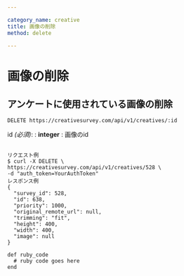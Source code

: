 ```yaml
---

category_name: creative
title: 画像の削除
method: delete

---
```


# 画像の削除

## アンケートに使用されている画像の削除

`DELETE https://creativesurvey.com/api/v1/creatives/:id`

id _(必須)_:
: __integer__
: 画像のid 
 
~~~

リクエスト例
$ curl -X DELETE \
https://creativesurvey.com/api/v1/creatives/528 \
-d "auth_token=YourAuthToken"
レスポンス例
{
  "survey_id": 528,
  "id": 638,
  "priority": 1000,
  "original_remote_url": null,
  "trimming": "fit",
  "height": 400,
  "width": 400,
  "image": null
}

~~~


~~~
def ruby_code
  # ruby code goes here
end
~~~

　
　
